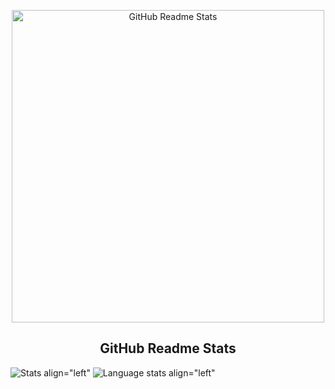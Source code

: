 <p align="center">
 <img width="500px" src="https://cdn.discordapp.com/attachments/752109526068494377/873301888441921556/ghosterz.png" align="center" alt="GitHub Readme Stats" />
 <h2 align="center">GitHub Readme Stats</h2>




![Stats align="left"](https://github-readme-stats.vercel.app/api?username=kacper299&show_icons=true&include_all_commits=true&count_private=true&hide_title=true)
![Language stats align="left"](https://github-readme-stats.vercel.app/api/top-langs/?username=kacper299&layout=compact)
